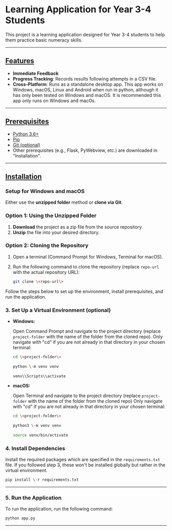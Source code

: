 # Learning Application for Year 3-4 Students

This project is a learning application designed for Year 3-4 students to help them practice basic numeracy skills.

---

## <u>Features</u>

- **Immediate Feedback**
- **Progress Tracking**: Records results following attempts in a CSV file.
- **Cross-Platform**: Runs as a standalone desktop app. This app works on Windows, macOS, Linux and Android when run in python, although it has only been tested on Windows and macOS. It is recommended this app only runs on Windows and macOs.

---

## <u>Prerequisites</u>

- [Python 3.6+](https://www.python.org/downloads/)
- [Pip](https://pip.pypa.io/en/stable/installation/)
- [Git  (optional)](https://git-scm.com/downloads)
- Other prerequisites (e.g., Flask, PyWebview, etc.) are downloaded in "Installation".

---

## <u>Installation</u>
### Setup for **Windows** and **macOS**

Either use the **unzipped folder** method or **clone via Git**.

### Option 1: Using the Unzipped Folder

1. **Download** the project as a zip file from the source repository.  
2. **Unzip** the file into your desired directory.

### Option 2: Cloning the Repository

1. Open a terminal (Command Prompt for Windows, Terminal for macOS).  
2. Run the following command to clone the repository (replace `repo-url` with the actual repository URL):  
     
   ```bash  
   git clone \<repo-url\>  
   ```
Follow the steps below to set up the environment, install prerequisites, and run the application.

### 3\. Set Up a Virtual Environment (optional)

- **Windows:**  
    
  Open Command Prompt and navigate to the project directory (replace `project-folder` with the name of the folder from the cloned repo). Only navigate with "cd" if you are not already in that directory in your chosen terminal:  
    
  ```bash  
  cd \<project-folder\>  
    
  python \-m venv venv  
    
  venv\\Scripts\\activate  
  ```  
    
- **macOS:**  
    
  Open Terminal and navigate to the project directory (replace `project-folder` with the name of the folder from the cloned repo) Only navigate with "cd" if you are not already in that directory in your chosen terminal:  
    
  ```bash  
  cd \<project-folder\>  
    
  python3 \-m venv venv  
    
  source venv/bin/activate  
  ```

### 4\. Install Dependencies

Install the required packages which are specified in the `requirements.txt` file. If you followed step 3, these won't be installed globally but rather in the virtual environment.

```bash  
pip install \-r requirements.txt  
```  
---

### 5\. Run the Application

To run the application, run the following command:

```bash  
python app.py  
```  
---
